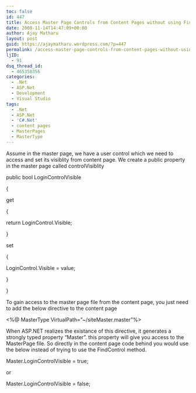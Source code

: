 ```yaml
---
toc: false
id: 447
title: Access Master Page Controls from Content Pages without using FindControl
date: 2008-11-14T14:47:09+00:00
author: Ajay Matharu
layout: post
guid: https://ajaymatharu.wordpress.com/?p=447
permalink: /access-master-page-controls-from-content-pages-without-using-findcontrol/
ljID:
  - 91
dsq_thread_id:
  - 465358356
categories:
  - .Net
  - ASP.Net
  - Development
  - Visual Studio
tags:
  - .Net
  - ASP.Net
  - 'C#.Net'
  - content pages
  - MasterPages
  - MasterType
---
```

Assume in the master page, we have a user control which we need to access and set its visiblity from content page. We create a public property in the master page called controlVisiblity

public bool LoginControlVisible
  
{
  
get
  
{
  
return LoginControl.Visible;
  
}
  
set
  
{
  
LoginControl.Visible = value;
  
}
  
}

To gain access to the master page file from the content page, you just need to add the below directive to the content page

<%@ MasterType VirtualPath=&#8221;~/siteMaster.master&#8221;%>

When ASP.NET realizes the existance of this directive, it generates a strongly typed property &#8220;Master&#8221;. this property will give you access to the MasterPage file. So directly in the content page code behind you would use the below instead of trying to use the FindControl method.

Master.LoginControlVisible = true;

or

Master.LoginControlVisible = false;
